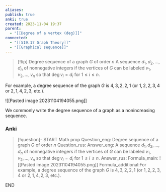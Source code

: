 ```yaml
---
aliases: 
publish: true
anki: true
created: 2023-11-04 19:37
parent:
  - "[[Degree of a vertex (deg)]]"
connected:
  - "[[519.17 Graph Theory]]"
  - "[[Graphical sequence]]"
---
```

> [!tip] Degree sequence of a graph ${} G {}$ of order $n$ 
A sequence ${} d_1, d_2, . . . , d_n$ of nonnegative integers
if the vertices of $G$ can be labeled ${} v_1,v_2,...,v_n {}$ so that $\deg v_i = d_i$ for $1 ≤ i ≤ n$.

For example, a degree sequence of the graph $G$  is $4,3,2,2,1$ (or $1,2,2,3,4$ or $2,1,4,2,3$, etc.). 

![[Pasted image 20231104194055.png]]


We commonly write the degree sequence of a graph as a nonincreasing sequence.

### Anki
> [!question]-
START
Math prop
Question_eng: Degree sequence of a graph ${} G {}$ of order $n$ 
Question_rus: 
Answer_eng: A sequence ${} d_1, d_2, . . . , d_n$ of nonnegative integers
if the vertices of $G$ can be labeled ${} v_1,v_2,...,v_n {}$ so that $\deg v_i = d_i$ for $1 ≤ i ≤ n$.
Answer_rus: 
Formula_main: ![[Pasted image 20231104194055.png]]
Formula_additional:For example, a degree sequence of the graph $G$  is $4,3,2,2,1$ (or $1,2,2,3,4$ or $2,1,4,2,3$, etc.). 
<!--ID: 1699131944477-->
END










